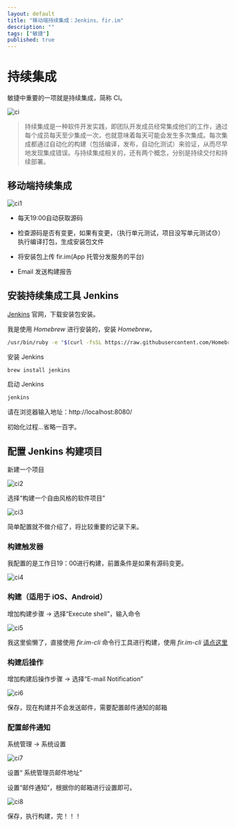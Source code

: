 ```yaml
---
layout: default
title: "移动端持续集成：Jenkins、fir.im"
description: ""
tags: ["敏捷"]
published: true
---
```


# 持续集成

敏捷中重要的一项就是持续集成，简称 CI。

![ci](/images/post/2017-03-25-移动端持续集成：Jenkins、fir.im/ci.svg)

> 持续集成是一种软件开发实践，即团队开发成员经常集成他们的工作，通过每个成员每天至少集成一次，也就意味着每天可能会发生多次集成。每次集成都通过自动化的构建（包括编译，发布，自动化测试）来验证，从而尽早地发现集成错误。与持续集成相关的，还有两个概念，分别是持续交付和持续部署。

## 移动端持续集成

![ci1](/images/post/2017-03-25-移动端持续集成：Jenkins、fir.im/ci1.svg)

* 每天19:00自动获取源码

* 检查源码是否有变更，如果有变更，（执行单元测试，项目没写单元测试😓）执行编译打包，生成安装包文件

* 将安装包上传 fir.im(App 托管分发服务的平台)

* Email 发送构建报告

## 安装持续集成工具 Jenkins

[Jenkins](https://jenkins.io/index.html) 官网，下载安装包安装。

我是使用 *Homebrew* 进行安装的，安装 *Homebrew*。

```bash
/usr/bin/ruby -e "$(curl -fsSL https://raw.githubusercontent.com/Homebrew/install/master/install)"
```

安装 Jenkins

```bash
brew install jenkins    
```

启动 Jenkins

```bash
jenkins    
```

请在浏览器输入地址：http://localhost:8080/

初始化过程...省略一百字。

## 配置 Jenkins 构建项目

新建一个项目

![ci2](/images/post/2017-03-25-移动端持续集成：Jenkins、fir.im/ci2.png)

选择“构建一个自由风格的软件项目”

![ci3](/images/post/2017-03-25-移动端持续集成：Jenkins、fir.im/ci3.png)

简单配置就不做介绍了，将比较重要的记录下来。

### 构建触发器

我配置的是工作日19：00进行构建，前置条件是如果有源码变更。

![ci4](/images/post/2017-03-25-移动端持续集成：Jenkins、fir.im/ci4.png)

### 构建（适用于 iOS、Android）

增加构建步骤 -> 选择“Execute shell”，输入命令

![ci5](/images/post/2017-03-25-移动端持续集成：Jenkins、fir.im/ci5.png)

我这里偷懒了，直接使用 *fir.im-cli* 命令行工具进行构建，使用 *fir.im-cli* [请点这里](https://github.com/FIRHQ/fir-cli/blob/master/README.md)

### 构建后操作

增加构建后操作步骤 -> 选择“E-mail Notification”

![ci6](/images/post/2017-03-25-移动端持续集成：Jenkins、fir.im/ci6.png)

保存，现在构建并不会发送邮件，需要配置邮件通知的邮箱

### 配置邮件通知

系统管理 -> 系统设置

![ci7](/images/post/2017-03-25-移动端持续集成：Jenkins、fir.im/ci7.png)

设置“	系统管理员邮件地址”

设置“邮件通知”，根据你的邮箱进行设置即可。

![ci8](/images/post/2017-03-25-移动端持续集成：Jenkins、fir.im/ci8.png)

保存，执行构建，完！！！